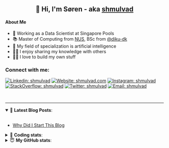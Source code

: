 <h2 align="center">
	👋 Hi, I'm Søren - aka <a href="https://shmulvad.com">shmulvad</a>
</h2>

#### About Me
- 🤖 Working as a Data Scientist at Singapore Pools
- 📚 Master of Computing from [NUS], BSc from [@diku-dk]
- 🧠 My field of specialization is artificial intelligence
- 👨‍🏫 I enjoy sharing my knowledge with others
- 👨‍💻 I love to build my own stuff

### Connect with me:

[![Linkedin: shmulvad](https://img.shields.io/badge/shmulvad-blue?style=flat&logo=Linkedin&logoColor=white)][linkedin]
[![Website: shmulvad.com](https://img.shields.io/badge/shmulvad.com-47CCCC?&style=flat&logo=Google-Chrome&logoColor=white)][website]
[![Instagram: shmulvad](https://img.shields.io/badge/-@shmulvad-purple?style=flat&logo=Instagram&logoColor=white)][instagram]
[![StackOverflow: shmulvad](https://img.shields.io/badge/shmulvad-FE7A16?style=flat&logo=stack-overflow&logoColor=white)][stackOverflow]
[![Twitter: shmulvad](https://img.shields.io/badge/@shmulvad-1ca0f1?style=flat&logo=twitter&logoColor=white)][twitter]
[![Email: shmulvad](https://img.shields.io/badge/shmulvad-D14836?style=flat&logo=gmail&logoColor=white)][mail]

<br />

---

<details open>
 <summary>📕 <b>Latest Blog Posts</b>: </summary>

<br>

<!-- BLOG-POST-LIST:START -->
- [Why Did I Start This Blog](https://shmulvad.com/blog/why-did-start-this-blog)
<!-- BLOG-POST-LIST:END -->

</details>

<!-- --- -->

<details>
 <summary>🤖 <b>Coding stats</b>: </summary>

<br>

NOTE: Doesn't track coding at work or work done in environments such as Jupyter Notebooks.

<!--START_SECTION:waka-->
![Code Time](http://img.shields.io/badge/Code%20Time-2%2C730%20hrs%2049%20mins-blue)

**I'm a Night 🦉** 

```text
🌞 Morning                517 commits         ██░░░░░░░░░░░░░░░░░░░░░░░   08.22 % 
🌆 Daytime                1709 commits        ███████░░░░░░░░░░░░░░░░░░   27.18 % 
🌃 Evening                2521 commits        ██████████░░░░░░░░░░░░░░░   40.10 % 
🌙 Night                  1540 commits        ██████░░░░░░░░░░░░░░░░░░░   24.49 % 
```


📊 **This Week I Spent My Time On** 

```text
💬 Programming Languages: 
Python                   16 hrs 1 min        ██████████████░░░░░░░░░░░   57.96 % 
TypeScript               7 hrs 24 mins       ███████░░░░░░░░░░░░░░░░░░   26.80 % 
Other                    1 hr 40 mins        ██░░░░░░░░░░░░░░░░░░░░░░░   06.07 % 
JSON                     55 mins             █░░░░░░░░░░░░░░░░░░░░░░░░   03.36 % 
HTML                     48 mins             █░░░░░░░░░░░░░░░░░░░░░░░░   02.93 % 

🔥 Editors: 
VS Code                  25 hrs 51 mins      ███████████████████████░░   93.55 % 
Zsh                      1 hr 40 mins        ██░░░░░░░░░░░░░░░░░░░░░░░   06.07 % 
Sublime Text             6 mins              ░░░░░░░░░░░░░░░░░░░░░░░░░   00.38 % 

🐱‍💻 Projects: 
km24-core                25 hrs 40 mins      ███████████████████████░░   92.90 % 
hit-locator              54 mins             █░░░░░░░░░░░░░░░░░░░░░░░░   03.27 % 
skibsregistret           42 mins             █░░░░░░░░░░░░░░░░░░░░░░░░   02.57 % 
company-scrapers         9 mins              ░░░░░░░░░░░░░░░░░░░░░░░░░   00.59 % 
Unknown Project          6 mins              ░░░░░░░░░░░░░░░░░░░░░░░░░   00.38 % 
```


 Last Updated on 23/08/2024 18:45:25 UTC
<!--END_SECTION:waka-->

</details>

<!-- --- -->

<details>
 <summary>😇 <b>My GitHub stats</b>: </summary>

<br>

<img align="left" alt="shmulvad's Github Stats" src="https://github-readme-stats.vercel.app/api?username=shmulvad&show_icons=true&hide_border=true" />

</details>



[website]: https://shmulvad.com
[twitter]: https://twitter.com/shmulvad
[linkedin]: https://linkedin.com/in/shmulvad
[instagram]: https://instagram.com/shmulvad
[stackOverflow]: https://stackoverflow.com/users/9248793/shmulvad
[mail]: mailto:shmulvad@gmail.com
[@diku-dk]: https://github.com/diku-dk
[github]: https://github.com/shmulvad
[NUS]: https://www.nus.edu.sg